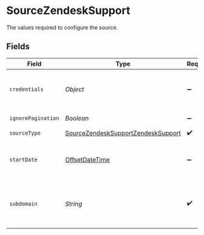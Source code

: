 # SourceZendeskSupport

The values required to configure the source.


## Fields

| Field                                                                                                                                                                        | Type                                                                                                                                                                         | Required                                                                                                                                                                     | Description                                                                                                                                                                  | Example                                                                                                                                                                      |
| ---------------------------------------------------------------------------------------------------------------------------------------------------------------------------- | ---------------------------------------------------------------------------------------------------------------------------------------------------------------------------- | ---------------------------------------------------------------------------------------------------------------------------------------------------------------------------- | ---------------------------------------------------------------------------------------------------------------------------------------------------------------------------- | ---------------------------------------------------------------------------------------------------------------------------------------------------------------------------- |
| `credentials`                                                                                                                                                                | *Object*                                                                                                                                                                     | :heavy_minus_sign:                                                                                                                                                           | Zendesk allows two authentication methods. We recommend using `OAuth2.0` for Airbyte Cloud users and `API token` for Airbyte Open Source users.                              |                                                                                                                                                                              |
| `ignorePagination`                                                                                                                                                           | *Boolean*                                                                                                                                                                    | :heavy_minus_sign:                                                                                                                                                           | Makes each stream read a single page of data.                                                                                                                                |                                                                                                                                                                              |
| `sourceType`                                                                                                                                                                 | [SourceZendeskSupportZendeskSupport](../../models/shared/SourceZendeskSupportZendeskSupport.md)                                                                              | :heavy_check_mark:                                                                                                                                                           | N/A                                                                                                                                                                          |                                                                                                                                                                              |
| `startDate`                                                                                                                                                                  | [OffsetDateTime](https://docs.oracle.com/javase/8/docs/api/java/time/OffsetDateTime.html)                                                                                    | :heavy_minus_sign:                                                                                                                                                           | The UTC date and time from which you'd like to replicate data, in the format YYYY-MM-DDT00:00:00Z. All data generated after this date will be replicated.                    | 2020-10-15T00:00:00Z                                                                                                                                                         |
| `subdomain`                                                                                                                                                                  | *String*                                                                                                                                                                     | :heavy_check_mark:                                                                                                                                                           | This is your unique Zendesk subdomain that can be found in your account URL. For example, in https://MY_SUBDOMAIN.zendesk.com/, MY_SUBDOMAIN is the value of your subdomain. |                                                                                                                                                                              |
